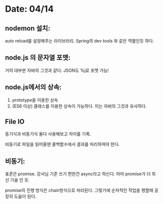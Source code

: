 # Date: 04/14

## nodemon 설치:
auto reload를 설정해주는 라이브러리. Spring의 dev tools 와 같은 역활인듯 하다.  

## node.js 의 문자열 포맷:
거의 대부분 자바의 그것과 같다. JSON도 %j로 포맷 가능!  

## node.js에서의 상속:
1. prototype을 이용한 상속
2. (ES6 이상) 클래스를 이용한 상속이 가능하다. 이는 자바의 그것과 유사하다.  

## File IO
동기식과 비동기식 둘다 사용해보고 차이를 기록.  

비동기로 파일을 읽어올땐 콜백함수애서 결과를 처리하여야 한다.  

## 비동기:
표준은 promise. 강사님 기준 쓰기 편한건 async라고 하신다. 아마 promise가 더 최신 기술 인 듯.  

promise의 진행 방식은 chain방식으로 처리된다. 그렇기에 순차적인 작업을 행할때 굉장히 도움이 된다. 
